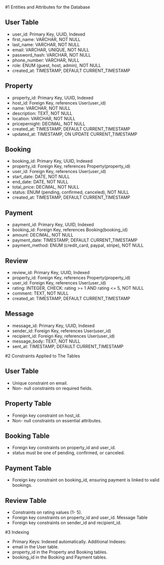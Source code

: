 
#1 Entities and Attributes for the Database

## User Table
-  user_id: Primary Key, UUID, Indexed
-  first_name: VARCHAR, NOT NULL
-  last_name: VARCHAR, NOT NULL
-  email: VARCHAR, UNIQUE, NOT NULL
-  password_hash: VARCHAR, NOT NULL
-  phone_number: VARCHAR, NULL
-  role: ENUM (guest, host, admin), NOT NULL
-  created_at: TIMESTAMP, DEFAULT CURRENT_TIMESTAMP

## Property
-  property_id: Primary Key, UUID, Indexed
-  host_id: Foreign Key, references User(user_id)
-  name: VARCHAR, NOT NULL
- description: TEXT, NOT NULL
- location: VARCHAR, NOT NULL
- pricepernight: DECIMAL, NOT NULL
- created_at: TIMESTAMP, DEFAULT CURRENT_TIMESTAMP
- updated_at: TIMESTAMP, ON UPDATE CURRENT_TIMESTAMP

## Booking
- booking_id: Primary Key, UUID, Indexed
- property_id: Foreign Key, references Property(property_id)
- user_id: Foreign Key, references User(user_id)
- start_date: DATE, NOT NULL
- end_date: DATE, NOT NULL
- total_price: DECIMAL, NOT NULL
- status: ENUM (pending, confirmed, canceled), NOT NULL
- created_at: TIMESTAMP, DEFAULT CURRENT_TIMESTAMP

## Payment
- payment_id: Primary Key, UUID, Indexed
- booking_id: Foreign Key, references Booking(booking_id)
- amount: DECIMAL, NOT NULL
- payment_date: TIMESTAMP, DEFAULT CURRENT_TIMESTAMP
- payment_method: ENUM (credit_card, paypal, stripe), NOT NULL

## Review
- review_id: Primary Key, UUID, Indexed
- property_id: Foreign Key, references Property(property_id)
- user_id: Foreign Key, references User(user_id)
- rating: INTEGER, CHECK: rating >= 1 AND rating <= 5, NOT NULL
- comment: TEXT, NOT NULL
- created_at: TIMESTAMP, DEFAULT CURRENT_TIMESTAMP

## Message
- message_id: Primary Key, UUID, Indexed
- sender_id: Foreign Key, references User(user_id)
- recipient_id: Foreign Key, references User(user_id)
- message_body: TEXT, NOT NULL
- sent_at: TIMESTAMP, DEFAULT CURRENT_TIMESTAMP

#2 Constraints Applied to The Tables
## User Table
-  Unique constraint on email.
-  Non- null constraints on required fields.
## Property Table
- Foreign key constraint on host_id.
- Non- null constraints on essential attributes.
## Booking Table
- Foreign key constraints on property_id and user_id.
- status must be one of pending, confirmed, or canceled.
## Payment Table
- Foreign key constraint on booking_id, ensuring payment is linked to valid bookings.
## Review Table
-  Constraints on rating values (1- 5).
- Foreign key constraints on property_id and user_id.
Message Table
- Foreign key constraints on sender_id and recipient_id.

#3 Indexing
-  Primary Keys: Indexed automatically.
Additional Indexes:
- email in the User table.
- property_id in the Property and Booking tables.
- booking_id in the Booking and Payment tables.